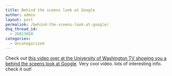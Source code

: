 ```yaml
---
title: Behind the sceens look at Google
author: admin
layout: post
permalink: /behind-the-sceens-look-at-google/
dsq_thread_id:
  - 26013050
categories:
  - Uncategorized
---
```

Check out [this video over at the University of Washington TV showing you a behind the sceens look at Google][1]. Very cool video. lots of interesting info. check it out!

 [1]: http://www.uwtv.org/programs/displayevent.asp?rid=2459